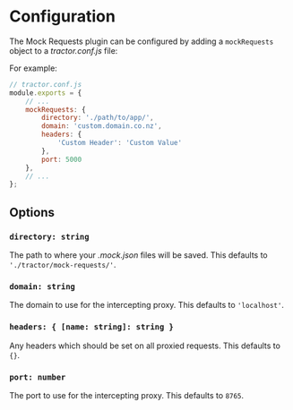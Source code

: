# Configuration

The Mock Requests plugin can be configured by adding a `mockRequests` object to a *tractor.conf.js* file:

For example:

```javascript
// tractor.conf.js
module.exports = {
    // ...
    mockRequests: {
        directory: './path/to/app/',
        domain: 'custom.domain.co.nz',
        headers: {
            'Custom Header': 'Custom Value'
        },
        port: 5000
    },
    // ...
};
```

## Options

### `directory: string`

The path to where your *.mock.json* files will be saved. This defaults to `'./tractor/mock-requests/'`.

### `domain: string`

The domain to use for the intercepting proxy. This defaults to `'localhost'`.

### `headers: { [name: string]: string }`

Any headers which should be set on all proxied requests. This defaults to `{}`.

### `port: number`

The port to use for the intercepting proxy. This defaults to `8765`.
